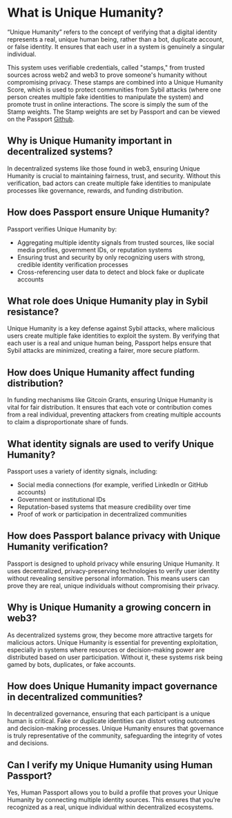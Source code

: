 # What is Unique Humanity?

“Unique Humanity” refers to the concept of verifying that a digital identity represents a real, unique human being, rather than a bot, duplicate account, or false identity. It ensures that each user in a system is genuinely a singular individual.

This system uses verifiable credentials, called "stamps," from trusted sources across web2 and web3 to prove someone's humanity without compromising privacy. These stamps are combined into a Unique Humanity Score, which is used to protect communities from Sybil attacks (where one person creates multiple fake identities to manipulate the system) and promote trust in online interactions. The score is simply the sum of the Stamp weights. The Stamp weights are set by Passport and can be viewed on the Passport [Github](https://github.com/passportxyz/passport-scorer/blob/main/api/scorer/settings/gitcoin_passport_weights.py).

## **Why is Unique Humanity important in decentralized systems?**

In decentralized systems like those found in web3, ensuring Unique Humanity is crucial to maintaining fairness, trust, and security. Without this verification, bad actors can create multiple fake identities to manipulate processes like governance, rewards, and funding distribution.

## **How does Passport ensure Unique Humanity?**

Passport verifies Unique Humanity by:

* Aggregating multiple identity signals from trusted sources, like social media profiles, government IDs, or reputation systems
* Ensuring trust and security by only recognizing users with strong, credible identity verification processes
* Cross-referencing user data to detect and block fake or duplicate accounts

## **What role does Unique Humanity play in Sybil resistance?**

Unique Humanity is a key defense against Sybil attacks, where malicious users create multiple fake identities to exploit the system. By verifying that each user is a real and unique human being, Passport helps ensure that Sybil attacks are minimized, creating a fairer, more secure platform.

## **How does Unique Humanity affect funding distribution?**

In funding mechanisms like Gitcoin Grants, ensuring Unique Humanity is vital for fair distribution. It ensures that each vote or contribution comes from a real individual, preventing attackers from creating multiple accounts to claim a disproportionate share of funds.

## **What identity signals are used to verify Unique Humanity?**

Passport uses a variety of identity signals, including:

* Social media connections (for example, verified LinkedIn or GitHub accounts)
* Government or institutional IDs
* Reputation-based systems that measure credibility over time
* Proof of work or participation in decentralized communities

## **How does Passport balance privacy with Unique Humanity verification?**

Passport is designed to uphold privacy while ensuring Unique Humanity. It uses decentralized, privacy-preserving technologies to verify user identity without revealing sensitive personal information. This means users can prove they are real, unique individuals without compromising their privacy.

## **Why is Unique Humanity a growing concern in web3?**

As decentralized systems grow, they become more attractive targets for malicious actors. Unique Humanity is essential for preventing exploitation, especially in systems where resources or decision-making power are distributed based on user participation. Without it, these systems risk being gamed by bots, duplicates, or fake accounts.

## **How does Unique Humanity impact governance in decentralized communities?**

In decentralized governance, ensuring that each participant is a unique human is critical. Fake or duplicate identities can distort voting outcomes and decision-making processes. Unique Humanity ensures that governance is truly representative of the community, safeguarding the integrity of votes and decisions.

## **Can I verify my Unique Humanity using Human Passport?**

Yes, Human Passport allows you to build a profile that proves your Unique Humanity by connecting multiple identity sources. This ensures that you’re recognized as a real, unique individual within decentralized ecosystems.

